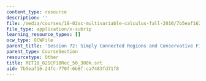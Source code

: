 ```yaml
---
content_type: resource
description: ''
file: /media/courses/18-02sc-multivariable-calculus-fall-2010/7b5eaf1624fc770f6b8fca7483fd71f8_MIT18_02SCF10Rec_50_300k.srt
file_type: application/x-subrip
learning_resource_types: []
ocw_type: OCWFile
parent_title: 'Session 72: Simply Connected Regions and Conservative Fields'
parent_type: CourseSection
resourcetype: Other
title: MIT18_02SCF10Rec_50_300k.srt
uid: 7b5eaf16-24fc-770f-6b8f-ca7483fd71f8
---
```


